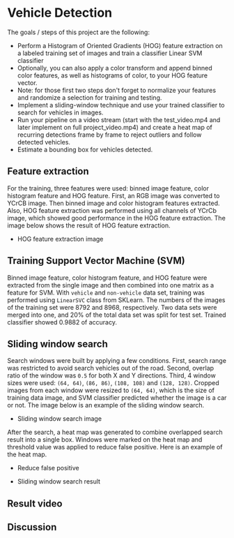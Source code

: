 # Vehicle Detection

The goals / steps of this project are the following:

* Perform a Histogram of Oriented Gradients (HOG) feature extraction on a labeled training set of images and train a classifier Linear SVM classifier
* Optionally, you can also apply a color transform and append binned color features, as well as histograms of color, to your HOG feature vector. 
* Note: for those first two steps don't forget to normalize your features and randomize a selection for training and testing.
* Implement a sliding-window technique and use your trained classifier to search for vehicles in images.
* Run your pipeline on a video stream (start with the test_video.mp4 and later implement on full project_video.mp4) and create a heat map of recurring detections frame by frame to reject outliers and follow detected vehicles.
* Estimate a bounding box for vehicles detected.


Feature extraction
---

For the training, three features were used: binned image feature, color histogram feature and HOG feature. First, an RGB image was converted to YCrCB image. Then binned image and color histogram features extracted. Also, HOG feature extraction was performed using all channels of YCrCb image, which showed good performance in the HOG feature extraction. The image below shows the result of HOG feature extraction.

* HOG feature extraction image


Training Support Vector Machine (SVM)
---

Binned image feature, color histogram feature, and HOG feature were extracted from the single image and then combined into one matrix as a feature for SVM. With `vehicle` and `non-vehicle` data set, training was performed using `LinearSVC` class from SKLearn. The numbers of the images of the training set were 8792 and 8968, respectively. Two data sets were merged into one, and 20% of the total data set was split for test set. Trained classifier showed 0.9882 of accuracy.


Sliding window search
---

Search windows were built by applying a few conditions. First, search range was restricted to avoid search vehicles out of the road. Second, overlap ratio of the window was `0.5` for both X and Y directions. Third, 4 window sizes were used: `(64, 64)`, `(86, 86)`, `(108, 108)` and `(128, 128)`. Cropped images from each window were resized to `(64, 64)`, which is the size of training data image, and SVM classifier predicted whether the image is a car or not. The image below is an example of the sliding window search.

* Sliding window search image

After the search, a heat map was generated to combine overlapped search result into a single box. Windows were marked on the heat map and threshold value was applied to reduce false positive. Here is an example of the heat map.

* Reduce false positive

* Sliding window search result


Result video
---



Discussion
---


